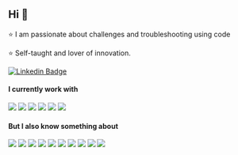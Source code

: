 ## Hi 👋

:star: I am passionate about challenges and troubleshooting using code

:star: Self-taught and lover of innovation.

[![Linkedin Badge](https://img.shields.io/badge/-Messias%20Martins-blue?style=flat-square&logo=Linkedin&logoColor=white&link=https://www.linkedin.com/in/messias-martins/)](https://www.linkedin.com/in/messias-martins/)

<!-- [![Site Badge](https://img.shields.io/badge/-Site-darkcyan?style=flat-square&icon=postwoman&logoColor=white&link=https://martinsmessias.github.io/)](https://martinsmessias.github.io/) -->


#### I currently work with
<img src="https://img.shields.io/static/v1?label=&message=Python&color=blue&style=flat-square&logo=python&logoColor=white" /> <img src="https://img.shields.io/static/v1?label=&message=AWS&color=darkorange&style=flat-square&logo=amazon-aws&logoColor=white" /> <img src="https://img.shields.io/static/v1?label=&message=Serverless&color=orange&style=flat-square&logo=serverless&logoColor=white" /> <img src="https://img.shields.io/static/v1?label=&message=Git&color=orange&style=flat-square&logo=git&logoColor=white" /> <img src="https://img.shields.io/static/v1?label=&message=Docker&color=blue&style=flat-square&logo=docker&logoColor=white" /> <img src="https://img.shields.io/static/v1?label=&message=Django&color=darkgreen&style=flat-square&logo=django&logoColor=white" />
 
#### But I also know something about
<img src="https://img.shields.io/static/v1?label=&message=React&color=blue&style=flat-square&logo=react&logoColor=white" /> <img src="https://img.shields.io/static/v1?label=&message=JavaScript&color=yellow&style=flat-square&logo=javascript&logoColor=white" /> <img src="https://img.shields.io/static/v1?label=&message=Typescript&color=blue&style=flat-square&logo=Typescript&logoColor=white" /> <img src="https://img.shields.io/static/v1?label=&message=HTML5&color=orange&style=flat-square&logo=html5&logoColor=white" /> <img src="https://img.shields.io/static/v1?label=&message=CSS3&color=blue&style=flat-square&logo=css3&logoColor=white" />
<img src="https://img.shields.io/static/v1?label=&message=Node.JS&color=darkgreen&style=flat-square&logo=node.js&logoColor=white" /> <img src="https://img.shields.io/static/v1?label=&message=MySQL&color=gray&style=flat-square&logo=mysql&logoColor=white" /> <img src="https://img.shields.io/static/v1?label=&message=MongoDB&color=darkgreen&style=flat-square&logo=mongodb&logoColor=white" /> <img src="https://img.shields.io/static/v1?label=&message=PostgreSQL&color=blue&style=flat-square&logo=postgresql&logoColor=white" /> <img src="https://img.shields.io/static/v1?label=&message=Google%20Cloud&color=blue&style=flat-square&logo=google-cloud&logoColor=white" />
